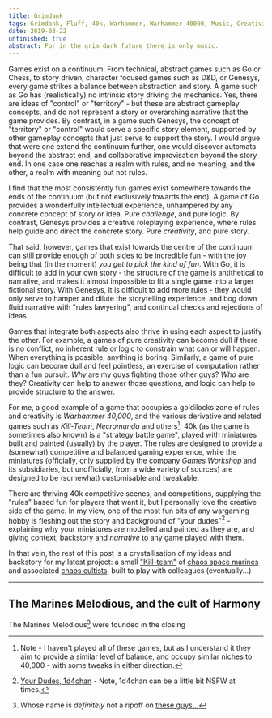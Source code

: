 ```yaml
---
title: Grimdank
tags: Grimdank, Fluff, 40k, Warhammer, Warhammer 40000, Music, Creativity
date: 2019-03-22
unfinished: true
abstract: For in the grim dark future there is only music.
---
```


Games exist on a continuum. From technical, abstract games such as Go or Chess, to story driven, character focused games such as D&D, or Genesys, every game strikes a balance between abstraction and story. A game such as Go has (realistically) no intrinsic story driving the mechanics. Yes, there are ideas of "control" or "territory" - but these are abstract gameplay concepts, and do not represent a story or overarching narrative that the game provides. By contrast, in a game such Genesys, the concept of "territory" or "control" would serve a specific story element, supported by other gameplay concepts that just serve to support the story. I would argue that were one extend the continuum further, one would discover automata beyond the abstract end, and collaborative improvisation beyond the story end. In one case one reaches a realm with rules, and no meaning, and the other, a realm with meaning but not rules.

I find that the most consistently fun games exist somewhere towards the ends of the continuum (but not exclusively towards the end). A game of Go provides a wonderfully intellectual experience, unhampered by any concrete concept of story or idea. Pure *challenge*, and pure logic. By contrast, Genesys provides a creative roleplaying experience, where rules help guide and direct the concrete story. Pure *creativity*, and pure story.

That said, however, games that exist towards the centre of the continuum can still provide enough of both sides to be incredible fun - with the joy being that (in the moment) *you get to pick the kind of fun*. With Go, it is difficult to add in your own story - the structure of the game is antithetical to narrative, and makes it almost impossible to fit a single game into a larger fictional story. With Genesys, it is difficult to add more rules - they would only serve to hamper and dilute the storytelling experience, and bog down fluid narrative with "rules lawyering", and continual checks and rejections of ideas.

Games that integrate both aspects also thrive in using each aspect to justify the other. For example, a games of pure creativity can become dull if there is no conflict, no inherent rule or logic to constrain what can or will happen. When everything is possible, anything is boring. Similarly, a game of pure logic can become dull and feel pointless, an exercise of computation rather than a fun pursuit. *Why* are my guys fighting those other guys? *Who* are they? Creativity can help to answer those questions, and logic can help to provide structure to the answer.

For me, a good example of a game that occupies a goldilocks zone of rules and creativity is *Warhammer 40,000*, and the various derivative and related games such as *Kill-Team*, *Necromunda* and others[^1]. 40k (as the game is sometimes also known) is a "strategy battle game", played with miniatures built and painted (usually) by the player. The rules are designed to provide a (somewhat) competitive and balanced gaming experience, while the miniatures (officially, only supplied by the company *Games Workshop* and its subsidiaries, but unofficially, from a wide variety of sources) are designed to be (somewhat) customisable and tweakable.

There are thriving 40k competitive scenes, and competitions, supplying the "rules" based fun for players that want it, but I personally love the creative side of the game. In my view, one of the most fun bits of any wargaming hobby is fleshing out the story and background of "your dudes"[^2] - explaining why your miniatures are modelled and painted as they are, and giving context, backstory and *narrative* to any game played with them.

In that vein, the rest of this post is a crystallisation of my ideas and backstory for my latest project: a small ["Kill-team"](https://warhammer40000.com/kill-team/) of [chaos space marines](https://warhammer40k.fandom.com/wiki/Chaos_Space_Marine) and associated [chaos cultists](https://warhammer40k.fandom.com/wiki/Chaos_Cult), built to play with colleagues (eventually...)

---

## The Marines Melodious, and the cult of Harmony

The Marines Melodious[^3] were founded in the closing


[^1]: Note - I haven't played all of these games, but as I understand it they aim to provide a similar level of balance, and occupy similar niches to 40,000 - with some tweaks in either direction.
[^2]: [Your Dudes, 1d4chan](https://1d4chan.org/wiki/Your_Dudes) - Note, 1d4chan can be a little bit NSFW at times.
[^3]: Whose name is *definitely* not a ripoff on [these guys...](https://warhammer40k.fandom.com/wiki/Marines_Malevolent)